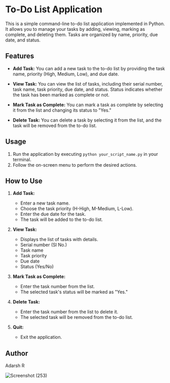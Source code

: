 # To-Do List Application

This is a simple command-line to-do list application implemented in Python. It allows you to manage your tasks by adding, viewing, marking as complete, and deleting them. Tasks are organized by name, priority, due date, and status.

## Features

- **Add Task:** You can add a new task to the to-do list by providing the task name, priority (High, Medium, Low), and due date.

- **View Task:** You can view the list of tasks, including their serial number, task name, task priority, due date, and status. Status indicates whether the task has been marked as complete or not.

- **Mark Task as Complete:** You can mark a task as complete by selecting it from the list and changing its status to "Yes."

- **Delete Task:** You can delete a task by selecting it from the list, and the task will be removed from the to-do list.

## Usage

1. Run the application by executing `python your_script_name.py` in your terminal.
2. Follow the on-screen menu to perform the desired actions.

## How to Use

1. **Add Task:**
   - Enter a new task name.
   - Choose the task priority (H-High, M-Medium, L-Low).
   - Enter the due date for the task.
   - The task will be added to the to-do list.

2. **View Task:**
   - Displays the list of tasks with details.
   - Serial number (Sl No.)
   - Task name
   - Task priority
   - Due date
   - Status (Yes/No)

3. **Mark Task as Complete:**
   - Enter the task number from the list.
   - The selected task's status will be marked as "Yes."

4. **Delete Task:**
   - Enter the task number from the list to delete it.
   - The selected task will be removed from the to-do list.

5. **Quit:**
   - Exit the application.

## Author

Adarsh R

![Screenshot (253)](https://github.com/adarshhhr/To_Do_Application/assets/122380219/bbb9a674-ce8b-4e33-880b-be9a87ed504a)
